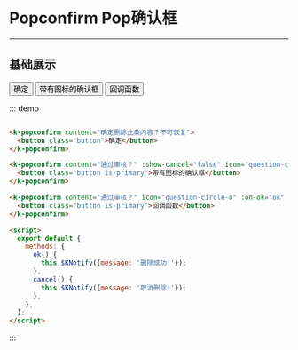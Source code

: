 # Popconfirm Pop确认框
----

## 基础展示
<div class="demo-block">
<k-popconfirm content="确定删除此条内容？不可恢复">
  <button class="button">确定</button>
</k-popconfirm>

<k-popconfirm content="通过审核？" :show-cancel="false">
  <button class="button is-primary">带有图标的确认框</button>
</k-popconfirm>

<k-popconfirm content="通过审核？" :on-ok="ok" :on-cancel="cancel">
  <button class="button is-primary">回调函数</button>
</k-popconfirm>

<script>
  export default {
    methods: {
      ok() {
        this.$KNotify({message: '删除成功!'});
      },
      cancel() {
        this.$KNotify({message: '取消删除!'});
      },
    },
  };
</script>
</div>

::: demo
``` html

<k-popconfirm content="确定删除此条内容？不可恢复">
  <button class="button">确定</button>
</k-popconfirm>

<k-popconfirm content="通过审核？" :show-cancel="false" icon="question-circle-o">
  <button class="button is-primary">带有图标的确认框</button>
</k-popconfirm>

<k-popconfirm content="通过审核？" icon="question-circle-o" :on-ok="ok" :on-cancel="cancel">
  <button class="button is-primary">回调函数</button>
</k-popconfirm>

<script>
  export default {
    methods: {
      ok() {
        this.$KNotify({message: '删除成功!'});
      },
      cancel() {
        this.$KNotify({message: '取消删除!'});
      },
    },
  };
</script>

``` 
::: 